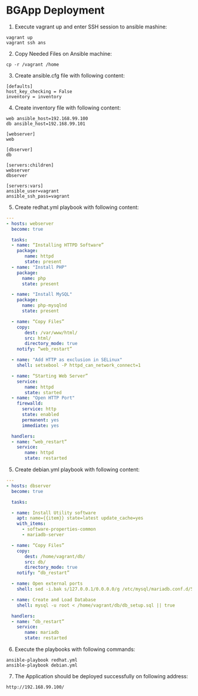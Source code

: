 # BGApp Deployment

1. Execute vagrant up and enter SSH session to ansible mashine:
```
vagrant up
vagrant ssh ans
```

2. Copy Needed Files on Ansible machine:
```
cp -r /vagrant /home
```

3. Create ansible.cfg file with following content:
```
[defaults]
host_key_checking = False
inventory = inventory
```

4. Create inventory file with following content:
```
web ansible_host=192.168.99.100
db ansible_host=192.168.99.101

[webserver]
web

[dbserver]
db

[servers:children]
webserver
dbserver

[servers:vars]
ansible_user=vagrant
ansible_ssh_pass=vagrant
```

5. Create redhat.yml playbook with following content:
``` yaml
---
- hosts: webserver
  become: true

  tasks:
  - name: “Installing HTTPD Software”
    package:
       name: httpd
       state: present
  - name: "Install PHP"
    package:
      name: php
      state: present

  - name: "Install MySQL"
    package:
      name: php-mysqlnd
      state: present

  - name: “Copy Files”
    copy:
       dest: /var/www/html/
       src: html/
       directory_mode: true
    notify: “web_restart”

  - name: "Add HTTP as exclusion in SELinux"
    shell: setsebool -P httpd_can_network_connect=1

  - name: “Starting Web Server”
    service:
       name: httpd
       state: started
  - name: "Open HTTP Port"
    firewalld:
      service: http
      state: enabled
      permanent: yes
      immediate: yes

  handlers:
  - name: “web_restart”
    service:
       name: httpd
       state: restarted
```

5. Create debian.yml playbook with following content:
``` yaml
---
- hosts: dbserver
  become: true

  tasks:

  - name: Install Utility software
    apt: name={{item}} state=latest update_cache=yes
    with_items:
      - software-properties-common
      - mariadb-server

  - name: “Copy Files”
    copy:
       dest: /home/vagrant/db/
       src: db/
       directory_mode: true
    notify: “db_restart”

  - name: Open external ports
    shell: sed -i.bak s/127.0.0.1/0.0.0.0/g /etc/mysql/mariadb.conf.d/50-server.cnf

  - name: Create and Load Database
    shell: mysql -u root < /home/vagrant/db/db_setup.sql || true

  handlers:
  - name: “db_restart”
    service:
       name: mariadb
       state: restarted
```

6. Execute the playbooks with following commands:
```
ansible-playbook redhat.yml
ansible-playbook debian.yml
```

7. The Application should be deployed successfully on following address:
```
http://192.168.99.100/
```
